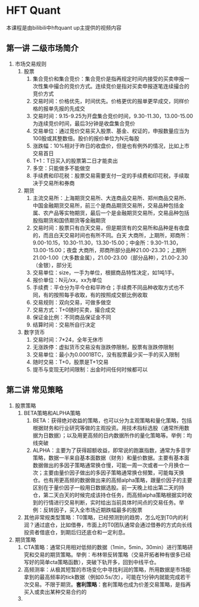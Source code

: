 # HFT Quant
本课程是由bilibili中hftquant up主提供的视频内容

## 第一讲 二级市场简介
1. 市场交易规则
    1. 股票
        1. 集合竞价和集合竞价：集合竞价是指再规定时间内接受的买卖申报一次性集中撮合的竞价方式。连续竞价是指对买卖申报逐笔连续撮合的竞价方式
        2. 交易时间：价格优先，时间优先。价格更优的报单更早成交，同样价格的报单先报的先成交
        3. 交易时间：9.15-9.25为开盘集合竞价时间，9.30-11.30，13.00-15.00为连续竞价时间，最后3分钟是收盘集合竞价
        4. 交易单位：通过竞价交易买入股票、基金、权证的，申报数量应当为100股或其整数倍。股价的报价单位为N元每股
        5. 涨跌幅：10%相对于昨日的收盘价，但是也有例外的情况，比如上市交易首日
        6. T+1：T日买入的股票第二日才能卖出
        7. 多空：只能做多不能做空
        8. 手续费和印花税：股票交易需要支付一定的手续费和印花税，手续取决于交易所和券商
    2. 期货
       1. 主流交易所：上海期货交易所、大连商品交易所、郑州商品交易所、中国金融期货交易所，前三个是商品期货交易所，交易品种包括金属、农产品等实物期货，最后一个是金融期货交易所，交易品种包括股指期货和国债期货等金融期货
       2. 交易时间：股票只有白天交易，但是期货有的交易所和品种是有夜盘的，而且白天交易时间也有所不同。白天 大商所，上期所，郑商所：9.00-10.15，10.30-11.30，13.30-15.00；中金所：9.30-11.30，13.00-15.00；夜盘 大商所，郑商所部分品种21.00-23.30；上期所 21.00-1.00（大多数金属），21.00-23.00（部分品种），21.00-2.30（金银），部分无
       3. 交易单位：size，一手为单位，根据商品特性决定，如1吨1手。
       4. 报价单位：N元/xx，xx为单位
       5. 手续费：平仓分为平今仓和平昨仓；手续费不同品种收取方式也不同，有的按照每手收取，有的按照成交额比例收取
       6. 交易规则：双向交易，可做多做空
       7. 交易方式：T+0随时买卖，撮合成交
       8. 保证金比例：不同商品保证金不同
       9. 结算时间：交易所自行决定
    3. 数字货币
       1. 交易时间：7*24，全年无休市
       2. 无涨跌停：虚拟货币交易没有涨跌停限制，股票有涨跌停限制
       3. 交易单位：最小为0.0001BTC，没有股票最少买一手的买入限制
       4. 随时交易：T+0，股票是T+1交易
       5. 提币与变现无时间限制：出金时间任何时候都可以

## 第二讲 常见策略
1. 股票策略
   1. BETA策略和ALPHA策略
      1. BETA：获得绝对收益的策略，也可以分为主观策略和量化策略，包括根据财务和行业研究等做的主观投资。用技术指标选股（通常所用数据为日数据）；以及用更高频的日内数据所作的量化策略等。举例：均线突破
      2. ALPHA：主要为了获得超额收益，即常说的跑赢指数，通常为多音字策略，数据一半来自基本面数据（财务）和量价数据。主要有基本面数据做出的多因子策略通常换仓慢，可能一周一次或者一个月换仓一次；主要由量价因子做出的多因子策略通常换仓频繁，可能每天换仓。也有用更高频的数据做出来的高频alpha策略，跟量价因子的主要区别在于量价因子一般用日数据选股。前一天晚上给出第二天的持仓，第二天白天的时候完成该持仓任务，而高频alpha策略根据实时收到的行情进行交易判断，实时给出当前具体时间点的交易任务。举例：反转因子，买入全市场近期跌幅最多的股票
   2. 其他非常规类型策略：T0策略，已经预测到的趋势，怎么吃到T0内的利润？通过底仓，比如借券，市面上的T0团队通常会通过借券的方式向长线投资者借底仓，到期后归还底仓和一定利息。
2. 期货策略
   1. CTA策略：通常只用相对低频的数据（1min，5min，30min）进行策略研究和交易的期货策略。举例：布林带反转策略（交易开拓者种有很多已经写好的简单cta策略函数），突破下轨开多，回到中线平仓。
   2. 高频测率：从极其短暂的市场变化中寻找利润的策略，所用数据是市场能拿到的最高频率的tick数据（例如0.5s/次），可能在1分钟内就能完成若干次交易。不限于期货。**套利策略**：套利策略也成为价差交易策略，是指再买入或卖出某种交易合约的
   3. 

